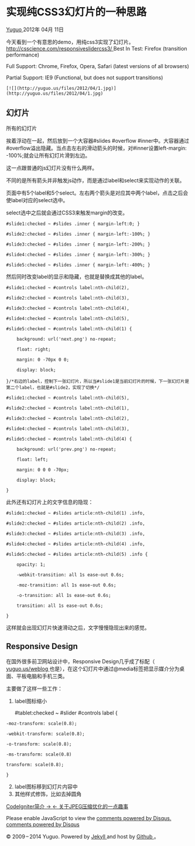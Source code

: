 #  实现纯CSS3幻灯片的一种思路

[ Yuguo ](http://yuguo.us) 2012年 04月 11日

今天看到一个有意思的demo，用纯css3实现了幻灯片。 [ http://csscience.com/responsiveslidercss3/
](http://csscience.com/responsiveslidercss3/) Best In Test: Firefox
(transition performance)

Full Support: Chrome, Firefox, Opera, Safari (latest versions of all browsers)

Partial Support: IE9 (Functional, but does not support transitions)

    
    
    [![](http://yuguo.us/files/2012/04/1.jpg)](http://yuguo.us/files/2012/04/1.jpg)

##  幻灯片

所有的幻灯片<article>挨着浮动在一起，然后放到一个大容器#slides #overflow
#inner中。大容器通过#overflow溢出隐藏。当点击左右的滑动箭头的时候，对#inner设置left-margin:
-100%;就会让所有幻灯片滑到左边。

这一点跟普通的js幻灯片没有什么两样。

不同的是所有箭头并非触发js动作，而是通过label和select来实现动作的关联。

页面中有5个label和5个select。左右两个箭头是对应其中两个label，点击之后会使label对应的select选中。

select选中之后就会通过CSS3来触发margin的改变。

    
    
    #slide1:checked ~ #slides .inner { margin-left:0; }
    
    #slide2:checked ~ #slides .inner { margin-left:-100%; }
    
    #slide3:checked ~ #slides .inner { margin-left:-200%; }
    
    #slide4:checked ~ #slides .inner { margin-left:-300%; }
    
    #slide5:checked ~ #slides .inner { margin-left:-400%; }

然后同时改变label的显示和隐藏，也就是替换成其他的label。

    
    
    #slide1:checked ~ #controls label:nth-child(2),
    
    #slide2:checked ~ #controls label:nth-child(3),
    
    #slide3:checked ~ #controls label:nth-child(4),
    
    #slide4:checked ~ #controls label:nth-child(5),
    
    #slide5:checked ~ #controls label:nth-child(1) {
    
    	background: url('next.png') no-repeat;
    
    	float: right;
    
    	margin: 0 -70px 0 0;
    
    	display: block;
    
    }/*右边的label，控制下一张幻灯片，所以当#slide1是当前幻灯片的时候，下一张幻灯片是第二个label，也就是#slide2，实现了切换*/
    
    #slide1:checked ~ #controls label:nth-child(5),
    
    #slide2:checked ~ #controls label:nth-child(1),
    
    #slide3:checked ~ #controls label:nth-child(2),
    
    #slide4:checked ~ #controls label:nth-child(3),
    
    #slide5:checked ~ #controls label:nth-child(4) {
    
    	background: url('prev.png') no-repeat;
    
    	float: left;
    
    	margin: 0 0 0 -70px;
    
    	display: block;
    
    }

此外还有幻灯片上的文字信息的隐现：

    
    
    #slide1:checked ~ #slides article:nth-child(1) .info,
    
    #slide2:checked ~ #slides article:nth-child(2) .info,
    
    #slide3:checked ~ #slides article:nth-child(3) .info,
    
    #slide4:checked ~ #slides article:nth-child(4) .info,
    
    #slide5:checked ~ #slides article:nth-child(5) .info {
    
    	opacity: 1;
    
    	-webkit-transition: all 1s ease-out 0.6s;
    
    	-moz-transition: all 1s ease-out 0.6s;
    
    	-o-transition: all 1s ease-out 0.6s;
    
    	transition: all 1s ease-out 0.6s;
    
    }

这样就会出现幻灯片快速滑动之后，文字慢慢隐现出来的感觉。

##  Responsive Design

在国外很多前卫网站设计中，Responsive Design几乎成了标配（ [ yuguo.us/weblog
](http://yuguo.us/weblog/) 也是），在这个幻灯片中通过@media标签把显示媒介分为桌面、平板电脑和手机三类。

主要做了这样一些工作：

  1. label图标缩小 
    
        #tablet:checked ~ #slider #controls label {
    
    -moz-transform: scale(0.8);
    
    -webkit-transform: scale(0.8);
    
    -o-transform: scale(0.8);
    
    -ms-transform: scale(0.8)
    
    transform: scale(0.8);
    
    }

  2. label图标移到幻灯片内容中 
  3. 其他样式修饰，比如去掉圆角 

[ CodeIgniter简介 → ](/weblog/a-introduction-to-codeigniter/) [ ←
关于JPEG压缩优化的一点趣事 ](/weblog/clever-jpeg-optimization-techniques/)

Please enable JavaScript to view the [ comments powered by Disqus.
](http://disqus.com/?ref_noscript) [ comments powered by  Disqus
](http://disqus.com)

© 2009 – 2014 Yuguo. Powered by [ Jekyll ](https://github.com/mojombo/jekyll)
and host by [ Github ](https://github.com/yuguo) 。


